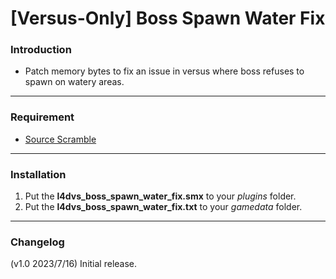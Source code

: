 # [Versus-Only] Boss Spawn Water Fix

### Introduction
- Patch memory bytes to fix an issue in versus where boss refuses to spawn on watery areas.

<hr>

### Requirement
- [Source Scramble](https://forums.alliedmods.net/showthread.php?t=317175)

<hr>

### Installation
1. Put the **l4dvs_boss_spawn_water_fix.smx** to your _plugins_ folder.
2. Put the **l4dvs_boss_spawn_water_fix.txt** to your _gamedata_ folder.

<hr>

### Changelog
(v1.0 2023/7/16) Initial release.
